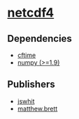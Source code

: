 # [netcdf4](https://pypi.org/project/netcdf4)

## Dependencies
- [cftime](packages/c/cftime.md)
- [numpy (>=1.9)](packages/n/numpy.md)



## Publishers
- [jswhit](https://pypi.org/user/jswhit)
- [matthew.brett](https://pypi.org/user/matthew.brett)

